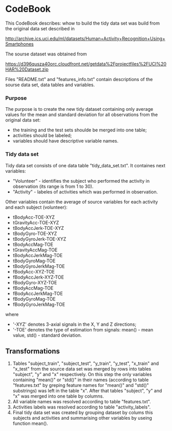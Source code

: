 CodeBook
==============

This CodeBook describes: whow to build the tidy data set was build from the original data set described in

http://archive.ics.uci.edu/ml/datasets/Human+Activity+Recognition+Using+Smartphones

The sourse dataset was obtained from 

https://d396qusza40orc.cloudfront.net/getdata%2Fprojectfiles%2FUCI%20HAR%20Dataset.zip

Files "README.txt" and "features_info.txt" contain descriptions of the sourse data set, 
data tables and variables.

### Purpose

The purpose is to create the new tidy dataset containing only average values 
for the mean and standard deviation for all observations from the original data set:

* the training and the test sets shoulde be merged into one table;
* activities should be labeled;
* variables should have descriptive variable names.

### Tidy data set

Tidy data set consists of one data table "tidy_data_set.txt". It containes next variables:

* "Volunteer" - identifies the subject who performed the activity in observation (its range is from 1 to 30).
* "Activity" - labeles of activities which was performed in observation.

Other variables contain the average of source variables for each activity and each subject (volunteer):

* tBodyAcc-TOE-XYZ
* tGravityAcc-TOE-XYZ
* tBodyAccJerk-TOE-XYZ
* tBodyGyro-TOE-XYZ
* tBodyGyroJerk-TOE-XYZ
* tBodyAccMag-TOE
* tGravityAccMag-TOE
* tBodyAccJerkMag-TOE
* tBodyGyroMag-TOE
* tBodyGyroJerkMag-TOE
* fBodyAcc-XYZ-TOE
* fBodyAccJerk-XYZ-TOE
* fBodyGyro-XYZ-TOE
* fBodyAccMag-TOE
* fBodyAccJerkMag-TOE
* fBodyGyroMag-TOE
* fBodyGyroJerkMag-TOE

where

* '-XYZ' denotes 3-axial signals in the X, Y and Z directions;
* '-TOE' denotes the type of estimation from signals: mean() - mean value, std() - standard deviation.


## Transformations

1. Tables "subject_train", "subject_test", "y_train", "y_test", "x_train" and "x_test" from the source data set was merged by rows into tables "subject", "y" and "x" respectively. On this step the only variables containing "mean()" or "std()" in their names (according to table "features.txt" by greping feature names for "mean()" and "std()" substrings) was left in the table "x". After that tables "subject", "y" and "x" was merged into one table by columns.
2. All variable names was resolved according to table "features.txt".
3. Activities labels was resolved according to table "activity_labels".
4. Final tidy data set was created by grouping dataset by colums this subjects and activities and summarising other variables by useing function mean().
